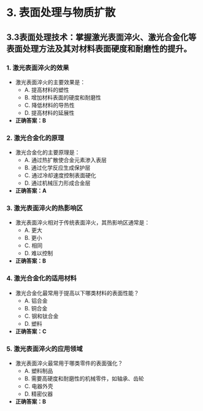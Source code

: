 # 3. **表面处理与物质扩散**
## 3.3**表面处理技术**：掌握激光表面淬火、激光合金化等表面处理方法及其对材料表面硬度和耐磨性的提升。
### 1. **激光表面淬火的效果**
   - 激光表面淬火的主要效果是：
     - A. 提高材料的塑性
     - B. 增加材料表面的硬度和耐磨性
     - C. 降低材料的导热性
     - D. 提高材料的延展性
   - **正确答案：B**

### 2. **激光合金化的原理**
   - 激光合金化的主要原理是：
     - A. 通过热扩散使合金元素渗入表层
     - B. 通过化学反应生成保护层
     - C. 通过冷却速度控制表面硬化
     - D. 通过机械压力形成合金层
   - **正确答案：A**

### 3. **激光表面淬火的热影响区**
   - 激光表面淬火相对于传统表面淬火，其热影响区通常是：
     - A. 更大
     - B. 更小
     - C. 相同
     - D. 难以控制
   - **正确答案：B**

### 4. **激光合金化的适用材料**
   - 激光合金化最常用于提高以下哪类材料的表面性能？
     - A. 铝合金
     - B. 铜合金
     - C. 钢和钛合金
     - D. 塑料
   - **正确答案：C**

### 5. **激光表面淬火的应用领域**
   - 激光表面淬火最常用于哪类零件的表面强化？
     - A. 塑料制品
     - B. 需要高硬度和耐磨性的机械零件，如轴承、齿轮
     - C. 电器外壳
     - D. 精密仪器
   - **正确答案：B**